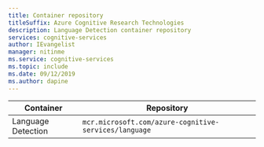 ```yaml
---
title: Container repository
titleSuffix: Azure Cognitive Research Technologies
description: Language Detection container repository
services: cognitive-services
author: IEvangelist
manager: nitinme
ms.service: cognitive-services
ms.topic: include
ms.date: 09/12/2019
ms.author: dapine
---
```


| Container | Repository |
|-----------|------------|
| Language Detection | `mcr.microsoft.com/azure-cognitive-services/language` |